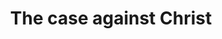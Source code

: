 ---
sidebar_position: 1
toc_min_heading_level: 2
toc_max_heading_level: 4
title: The case against Christ
description: Why the Bible Still Matters - The Bible remains deeply relevant today, offering timeless wisdom, moral clarity and hope in a world of uncertainty. It's message continues to transform lives, guide decisions and provide purpose across cultures and generations. The Bible addresses the deepest human questions like Who am I? Why am I here? What is right and wrong? Where can I find hope? What happens to me after I die?
keywords: ["Why the Bible Still Matters","Is the bible outdated","Is the bible relevant","Is the bible an old book","experience God now","Bible relevance today","modern Bible impact","timeless truth","Scripture and daily life","biblical guidance","faith in modern times","moral clarity","personal transformation","spiritual truth","Bible and culture today"]
---